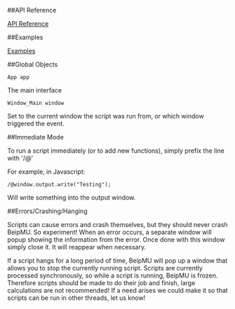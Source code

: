 ##API Reference

[API Reference](/r/BeipMU/wiki/scripting/interfaces)

##Examples

[Examples](/r/BeipMU/wiki/scripting/examples)

##Global Objects

    App app
The main interface

    Window_Main window
Set to the current window the script was run from, or which window triggered the event.


##Immediate Mode

To run a script immediately (or to add new functions), simply prefix the line with '/@'

For example, in Javascript:

    /@window.output.write("Testing");

Will write something into the output window.

##Errors/Crashing/Hanging 

Scripts can cause errors and crash themselves, but they should never crash BeipMU.  So experiment!  When an error occurs, a separate window will popup showing the information from the error.  Once done with this window simply close it.  It will reappear when necessary.

If a script hangs for a long period of time, BeipMU will pop up a window that allows you to stop the currently running script.  Scripts are currently processed synchronously, so while a script is running, BeipMU is frozen.  Therefore scripts should be made to do their job and finish, large calculations are not recommended!  If a need arises we could make it so that scripts can be run in other threads, let us know!
